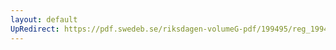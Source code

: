 ```yaml
---
layout: default
UpRedirect: https://pdf.swedeb.se/riksdagen-volumeG-pdf/199495/reg_199495/reg_199495_0391.pdf
---
```

